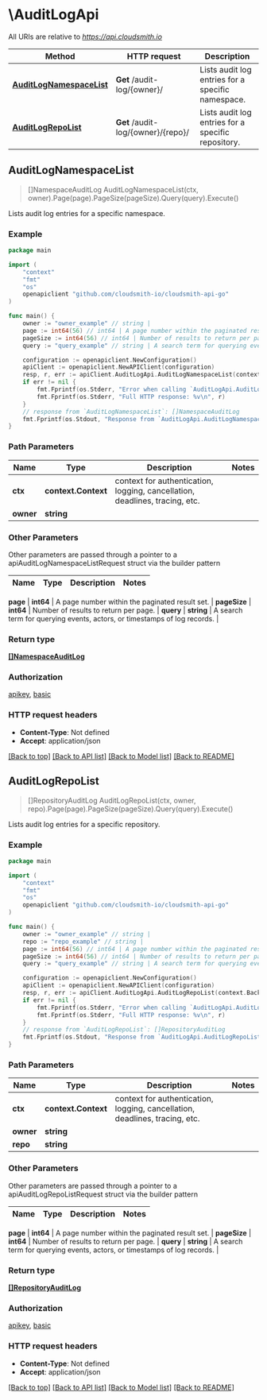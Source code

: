 # \AuditLogApi

All URIs are relative to *https://api.cloudsmith.io*

Method | HTTP request | Description
------------- | ------------- | -------------
[**AuditLogNamespaceList**](AuditLogApi.md#AuditLogNamespaceList) | **Get** /audit-log/{owner}/ | Lists audit log entries for a specific namespace.
[**AuditLogRepoList**](AuditLogApi.md#AuditLogRepoList) | **Get** /audit-log/{owner}/{repo}/ | Lists audit log entries for a specific repository.



## AuditLogNamespaceList

> []NamespaceAuditLog AuditLogNamespaceList(ctx, owner).Page(page).PageSize(pageSize).Query(query).Execute()

Lists audit log entries for a specific namespace.



### Example

```go
package main

import (
	"context"
	"fmt"
	"os"
	openapiclient "github.com/cloudsmith-io/cloudsmith-api-go"
)

func main() {
	owner := "owner_example" // string | 
	page := int64(56) // int64 | A page number within the paginated result set. (optional)
	pageSize := int64(56) // int64 | Number of results to return per page. (optional)
	query := "query_example" // string | A search term for querying events, actors, or timestamps of log records. (optional)

	configuration := openapiclient.NewConfiguration()
	apiClient := openapiclient.NewAPIClient(configuration)
	resp, r, err := apiClient.AuditLogApi.AuditLogNamespaceList(context.Background(), owner).Page(page).PageSize(pageSize).Query(query).Execute()
	if err != nil {
		fmt.Fprintf(os.Stderr, "Error when calling `AuditLogApi.AuditLogNamespaceList``: %v\n", err)
		fmt.Fprintf(os.Stderr, "Full HTTP response: %v\n", r)
	}
	// response from `AuditLogNamespaceList`: []NamespaceAuditLog
	fmt.Fprintf(os.Stdout, "Response from `AuditLogApi.AuditLogNamespaceList`: %v\n", resp)
}
```

### Path Parameters


Name | Type | Description  | Notes
------------- | ------------- | ------------- | -------------
**ctx** | **context.Context** | context for authentication, logging, cancellation, deadlines, tracing, etc.
**owner** | **string** |  | 

### Other Parameters

Other parameters are passed through a pointer to a apiAuditLogNamespaceListRequest struct via the builder pattern


Name | Type | Description  | Notes
------------- | ------------- | ------------- | -------------

 **page** | **int64** | A page number within the paginated result set. | 
 **pageSize** | **int64** | Number of results to return per page. | 
 **query** | **string** | A search term for querying events, actors, or timestamps of log records. | 

### Return type

[**[]NamespaceAuditLog**](NamespaceAuditLog.md)

### Authorization

[apikey](../README.md#apikey), [basic](../README.md#basic)

### HTTP request headers

- **Content-Type**: Not defined
- **Accept**: application/json

[[Back to top]](#) [[Back to API list]](../README.md#documentation-for-api-endpoints)
[[Back to Model list]](../README.md#documentation-for-models)
[[Back to README]](../README.md)


## AuditLogRepoList

> []RepositoryAuditLog AuditLogRepoList(ctx, owner, repo).Page(page).PageSize(pageSize).Query(query).Execute()

Lists audit log entries for a specific repository.



### Example

```go
package main

import (
	"context"
	"fmt"
	"os"
	openapiclient "github.com/cloudsmith-io/cloudsmith-api-go"
)

func main() {
	owner := "owner_example" // string | 
	repo := "repo_example" // string | 
	page := int64(56) // int64 | A page number within the paginated result set. (optional)
	pageSize := int64(56) // int64 | Number of results to return per page. (optional)
	query := "query_example" // string | A search term for querying events, actors, or timestamps of log records. (optional)

	configuration := openapiclient.NewConfiguration()
	apiClient := openapiclient.NewAPIClient(configuration)
	resp, r, err := apiClient.AuditLogApi.AuditLogRepoList(context.Background(), owner, repo).Page(page).PageSize(pageSize).Query(query).Execute()
	if err != nil {
		fmt.Fprintf(os.Stderr, "Error when calling `AuditLogApi.AuditLogRepoList``: %v\n", err)
		fmt.Fprintf(os.Stderr, "Full HTTP response: %v\n", r)
	}
	// response from `AuditLogRepoList`: []RepositoryAuditLog
	fmt.Fprintf(os.Stdout, "Response from `AuditLogApi.AuditLogRepoList`: %v\n", resp)
}
```

### Path Parameters


Name | Type | Description  | Notes
------------- | ------------- | ------------- | -------------
**ctx** | **context.Context** | context for authentication, logging, cancellation, deadlines, tracing, etc.
**owner** | **string** |  | 
**repo** | **string** |  | 

### Other Parameters

Other parameters are passed through a pointer to a apiAuditLogRepoListRequest struct via the builder pattern


Name | Type | Description  | Notes
------------- | ------------- | ------------- | -------------


 **page** | **int64** | A page number within the paginated result set. | 
 **pageSize** | **int64** | Number of results to return per page. | 
 **query** | **string** | A search term for querying events, actors, or timestamps of log records. | 

### Return type

[**[]RepositoryAuditLog**](RepositoryAuditLog.md)

### Authorization

[apikey](../README.md#apikey), [basic](../README.md#basic)

### HTTP request headers

- **Content-Type**: Not defined
- **Accept**: application/json

[[Back to top]](#) [[Back to API list]](../README.md#documentation-for-api-endpoints)
[[Back to Model list]](../README.md#documentation-for-models)
[[Back to README]](../README.md)


